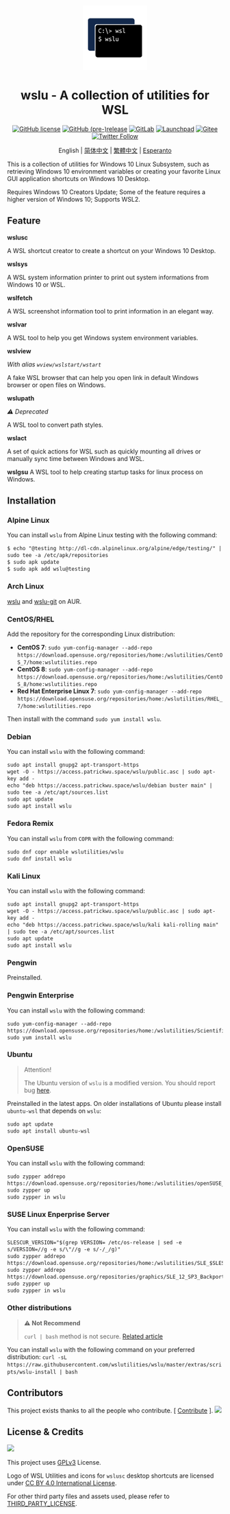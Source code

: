 <div align="center">

<img width="150" height="150" src="extras/icon.png">

# wslu - A collection of utilities for WSL

[![GitHub license](https://img.shields.io/github/license/wslutilities/wslu?style=flat-square&label=license&color=blue&logo=github)](https://github.com/wslutilities/wslu/blob/master/LICENSE)
[![GitHub (pre-)release](https://img.shields.io/github/v/release/wslutilities/wslu?include_prereleases&logo=github&style=flat-square)](https://github.com/wslutilities/wslu)
[![GitLab](https://img.shields.io/static/v1?label=gitlab&logo=gitlab&color=E24329&message=mirrored&style=flat-square)](https://gitlab.com/wslutilities/wslu)
[![Launchpad](https://img.shields.io/static/v1?label=launchpad&logo=launchpad&color=F8C300&message=mirrored&style=flat-square)](https://launchpad.net/wslu)
[![Gitee](https://img.shields.io/static/v1?label=gitee&color=C71D23&message=mirrored&style=flat-square)](https://gitee.com/mirrors/wslu)
[![Twitter Follow](https://img.shields.io/twitter/follow/wslutilities?style=flat-square&logo=twitter&color=1DA1F2&label=follow)](https://twitter.com/wslutilities)

English | [简体中文](README.hans.md) | [繁體中文](README.hant.md) | [Esperanto](README.eo.md)

</div>

This is a collection of utilities for Windows 10 Linux Subsystem, such as retrieving Windows 10 environment variables or creating your favorite Linux GUI application shortcuts on Windows 10 Desktop.

Requires Windows 10 Creators Update; Some of the feature requires a higher version of Windows 10; Supports WSL2.

## Feature

**wslusc**

A WSL shortcut creator to create a shortcut on your Windows 10 Desktop.

**wslsys**

A WSL system information printer to print out system informations from Windows 10 or WSL.

**wslfetch**

A WSL screenshot information tool to print information in an elegant way.

**wslvar**

A WSL tool to help you get Windows system environment variables.

**wslview**

*With alias `wview/wslstart/wstart`*

A fake WSL browser that can help you open link in default Windows browser or open files on Windows.

**wslupath**

*⚠ Deprecated*

A WSL tool to convert path styles.

**wslact**

A set of quick actions for WSL such as quickly mounting all drives or manually sync time between Windows and WSL.

**wslgsu**
A WSL tool to help creating startup tasks for linux process on Windows.


## Installation

### Alpine Linux

You can install `wslu` from Alpine Linux testing with the following command:

```
$ echo "@testing http://dl-cdn.alpinelinux.org/alpine/edge/testing/" | sudo tee -a /etc/apk/repositories
$ sudo apk update
$ sudo apk add wslu@testing
```

### Arch Linux

[wslu](https://aur.archlinux.org/packages/wslu/) and [wslu-git](https://aur.archlinux.org/packages/wslu-git/) on AUR.

### CentOS/RHEL

Add the repository for the corresponding Linux distribution:

- **CentOS 7**: `sudo yum-config-manager --add-repo https://download.opensuse.org/repositories/home:/wslutilities/CentOS_7/home:wslutilities.repo`
- **CentOS 8**: `sudo yum-config-manager --add-repo https://download.opensuse.org/repositories/home:/wslutilities/CentOS_8/home:wslutilities.repo`
- **Red Hat Enterprise Linux 7**: `sudo yum-config-manager --add-repo https://download.opensuse.org/repositories/home:/wslutilities/RHEL_7/home:wslutilities.repo`

Then install with the command `sudo yum install wslu`.


### Debian

You can install `wslu` with the following command:

```
sudo apt install gnupg2 apt-transport-https
wget -O - https://access.patrickwu.space/wslu/public.asc | sudo apt-key add -
echo "deb https://access.patrickwu.space/wslu/debian buster main" | sudo tee -a /etc/apt/sources.list
sudo apt update
sudo apt install wslu
```

### Fedora Remix

You can install `wslu` from `COPR` with the following command:

```
sudo dnf copr enable wslutilities/wslu
sudo dnf install wslu
```

### Kali Linux

You can install `wslu` with the following command:

```
sudo apt install gnupg2 apt-transport-https
wget -O - https://access.patrickwu.space/wslu/public.asc | sudo apt-key add -
echo "deb https://access.patrickwu.space/wslu/kali kali-rolling main" | sudo tee -a /etc/apt/sources.list
sudo apt update
sudo apt install wslu
```

### Pengwin

Preinstalled.

### Pengwin Enterprise

You can install `wslu` with the following command:

```
sudo yum-config-manager --add-repo https://download.opensuse.org/repositories/home:/wslutilities/ScientificLinux_7/home:wslutilities.repo
sudo yum install wslu
```

### Ubuntu

> Attention!
>
> The Ubuntu version of `wslu` is a modified version. You should report bug [here](https://bugs.launchpad.net/ubuntu/+source/wslu).

Preinstalled in the latest apps. On older installations of Ubuntu please install `ubuntu-wsl` that depends on `wslu`:

```
sudo apt update
sudo apt install ubuntu-wsl
```

### OpenSUSE

You can install `wslu` with the following command:

```
sudo zypper addrepo https://download.opensuse.org/repositories/home:/wslutilities/openSUSE_Leap_15.1/home:wslutilities.repo
sudo zypper up
sudo zypper in wslu
```

### SUSE Linux Enperprise Server

You can install `wslu` with the following command:

```
SLESCUR_VERSION="$(grep VERSION= /etc/os-release | sed -e s/VERSION=//g -e s/\"//g -e s/-/_/g)"
sudo zypper addrepo https://download.opensuse.org/repositories/home:/wslutilities/SLE_$SLESCUR_VERSION/home:wslutilities.repo
sudo zypper addrepo https://download.opensuse.org/repositories/graphics/SLE_12_SP3_Backports/graphics.repo
sudo zypper up
sudo zypper in wslu
```

### Other distributions

> **⚠ Not Recommend**
> 
> `curl | bash` method is not secure. [Related article](https://sandstorm.io/news/2015-09-24-is-curl-bash-insecure-pgp-verified-install)

You can install `wslu` with the following command on your preferred distribution: `curl -sL https://raw.githubusercontent.com/wslutilities/wslu/master/extras/scripts/wslu-install | bash`

## Contributors

This project exists thanks to all the people who contribute. [ [Contribute](CONTRIBUTING.md) ].
<img src="https://opencollective.com/wslu/contributors.svg?width=890&button=false" />

## License & Credits

<img width="150" src="https://www.gnu.org/graphics/gplv3-with-text-136x68.png">

This project uses [GPLv3](LICENSE) License.

Logo of WSL Utilities and icons for `wslusc` desktop shortcuts are licensed under [CC BY 4.0 International License](http://creativecommons.org/licenses/by/4.0/).

For other third party files and assets used, please refer to [THIRD_PARTY_LICENSE](THIRD_PARTY_LICENSE).
